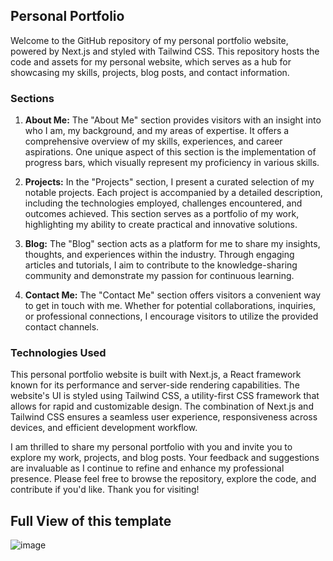## Personal Portfolio

Welcome to the GitHub repository of my personal portfolio website, powered by Next.js and styled with Tailwind CSS. This repository hosts the code and assets for my personal website, which serves as a hub for showcasing my skills, projects, blog posts, and contact information.

### Sections
1. **About Me:** The "About Me" section provides visitors with an insight into who I am, my background, and my areas of expertise. It offers a comprehensive overview of my skills, experiences, and career aspirations. One unique aspect of this section is the implementation of progress bars, which visually represent my proficiency in various skills.

2. **Projects:** In the "Projects" section, I present a curated selection of my notable projects. Each project is accompanied by a detailed description, including the technologies employed, challenges encountered, and outcomes achieved. This section serves as a portfolio of my work, highlighting my ability to create practical and innovative solutions.

3. **Blog:** The "Blog" section acts as a platform for me to share my insights, thoughts, and experiences within the industry. Through engaging articles and tutorials, I aim to contribute to the knowledge-sharing community and demonstrate my passion for continuous learning.

4. **Contact Me:** The "Contact Me" section offers visitors a convenient way to get in touch with me. Whether for potential collaborations, inquiries, or professional connections, I encourage visitors to utilize the provided contact channels.

### Technologies Used
This personal portfolio website is built with Next.js, a React framework known for its performance and server-side rendering capabilities. The website's UI is styled using Tailwind CSS, a utility-first CSS framework that allows for rapid and customizable design. The combination of Next.js and Tailwind CSS ensures a seamless user experience, responsiveness across devices, and efficient development workflow.

I am thrilled to share my personal portfolio with you and invite you to explore my work, projects, and blog posts. Your feedback and suggestions are invaluable as I continue to refine and enhance my professional presence. Please feel free to browse the repository, explore the code, and contribute if you'd like. Thank you for visiting!

## Full View of this template
![image](https://github.com/InCoderWeb/personal-portfolio-template/assets/97720235/fb67f73a-1a46-4ebb-a799-6d18edb251e0)

